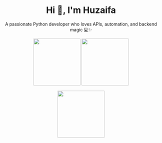 <h1 align="center">Hi 👋, I'm Huzaifa</h1>
<p align="center">A passionate Python developer who loves APIs, automation, and backend magic 💻✨</p>

<p align="center">
  <img src="https://github-readme-stats.vercel.app/api?username=huzaifa&show_icons=true&theme=radical" height="150" />
  <img src="https://github-readme-stats.vercel.app/api/top-langs/?username=huzaifa&layout=compact&theme=radical" height="150" />
</p>

<p align="center">
  <img src="https://streak-stats.demolab.com?user=huzaifa&theme=radical" height="150"/>
</p>
